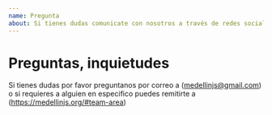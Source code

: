 ```yaml
---
name: Pregunta
about: Si tienes dudas comunicate con nosotros a través de redes sociales
---
```


# Preguntas, inquietudes

Si tienes dudas por favor preguntanos por correo a (medellinjs@gmail.com) o si requieres a alguien en especifico puedes remitirte a (https://medellinjs.org/#team-area)
